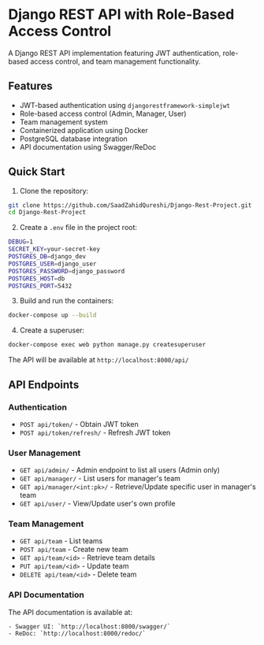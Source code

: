 # Django REST API with Role-Based Access Control

A Django REST API implementation featuring JWT authentication, role-based access control, and team management functionality.

## Features

- JWT-based authentication using `djangorestframework-simplejwt`
- Role-based access control (Admin, Manager, User)
- Team management system
- Containerized application using Docker
- PostgreSQL database integration
- API documentation using Swagger/ReDoc


## Quick Start

1. Clone the repository:
```bash
git clone https://github.com/SaadZahidQureshi/Django-Rest-Project.git
cd Django-Rest-Project
```

2. Create a `.env` file in the project root:
```bash
DEBUG=1
SECRET_KEY=your-secret-key
POSTGRES_DB=django_dev
POSTGRES_USER=django_user
POSTGRES_PASSWORD=django_password
POSTGRES_HOST=db
POSTGRES_PORT=5432
```

3. Build and run the containers:
```bash
docker-compose up --build
```

4. Create a superuser:
```bash
docker-compose exec web python manage.py createsuperuser
```

The API will be available at `http://localhost:8000/api/`

## API Endpoints

### Authentication
- `POST api/token/` - Obtain JWT token
- `POST api/token/refresh/` - Refresh JWT token

### User Management
- `GET api/admin/` - Admin endpoint to list all users (Admin only)
- `GET api/manager/` - List users for manager's team
- `GET api/manager/<int:pk>/` - Retrieve/Update specific user in manager's team
- `GET api/user/` - View/Update user's own profile

### Team Management
- `GET api/team` - List teams
- `POST api/team` - Create new team
- `GET api/team/<id>` - Retrieve team details
- `PUT api/team/<id>` - Update team
- `DELETE api/team/<id>` - Delete team


### API Documentation
The API documentation is available at:
```
- Swagger UI: `http://localhost:8000/swagger/`
- ReDoc: `http://localhost:8000/redoc/`
